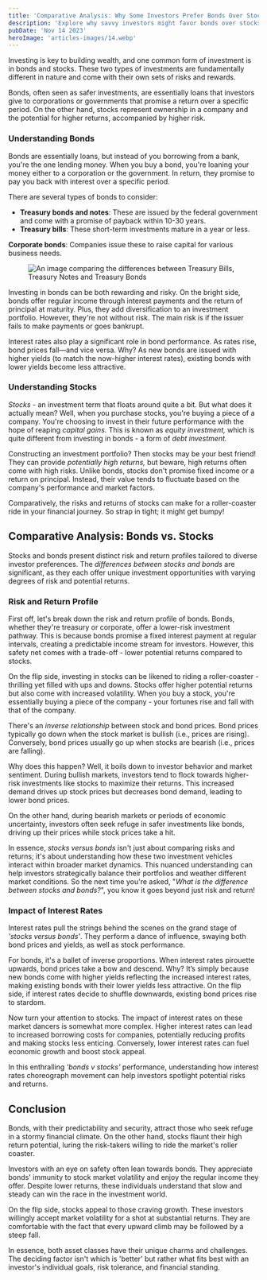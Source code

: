 ```yaml
---
title: 'Comparative Analysis: Why Some Investors Prefer Bonds Over Stocks'
description: 'Explore why savvy investors might favor bonds over stocks for stability and predictable returns. Understand the trade-offs and strategic benefits.'
pubDate: 'Nov 14 2023'
heroImage: 'articles-images/14.webp'
---
```


<div class="blog-content">
    <p>Investing is key to building wealth, and one common form of investment is in bonds and stocks. These two types of
        investments are fundamentally different in nature and come with their own sets of risks and rewards.</p>
    <p>Bonds, often seen as safer investments, are essentially loans that investors give to corporations or governments
        that promise a return over a specific period. On the other hand, stocks represent ownership in a company and the
        potential for higher returns, accompanied by higher risk.</p>
    <h3><strong>Understanding Bonds</strong></h3>
    <p>Bonds are essentially loans, but instead of you borrowing from a bank, you&#x27;re the one lending money. When
        you buy a bond, you&#x27;re loaning your money either to a corporation or the government. In return, they
        promise to pay you back with interest over a specific period.</p>
    <p>There are several types of bonds to consider:</p>
    <ul role="list">
        <li><strong>Treasury bonds and notes</strong>: These are issued by the federal government and come with a
            promise of payback within 10-30 years.</li>
        <li><strong>Treasury bills</strong>: These short-term investments mature in a year or less.</li>
    </ul>
    <p><strong>Corporate bonds</strong>: Companies issue these to raise capital for various business needs.</p>
    <figure style="max-width:1600pxpx" class="w-richtext-align-fullwidth w-richtext-figure-type-image">
        <div><img
                src="https://cdn.prod.website-files.com/64f75d6371d612d029df0169/65257451f65caa40331861aa_treasury%20bills%20notes%20and%20bonds.webp"
                loading="lazy"
                alt="An image comparing the differences between Treasury Bills, Treasury Notes and Treasury Bonds" />
        </div>
    </figure>
    <p>Investing in bonds can be both rewarding and risky. On the bright side, bonds offer regular income through
        interest payments and the return of principal at maturity. Plus, they add diversification to an investment
        portfolio. However, they&#x27;re not without risk. The main risk is if the issuer fails to make payments or goes
        bankrupt.</p>
    <p>Interest rates also play a significant role in bond performance. As rates rise, bond prices fall—and vice versa.
        Why? As new bonds are issued with higher yields (to match the now-higher interest rates), existing bonds with
        lower yields become less attractive.</p>
    <h3><strong>Understanding Stocks</strong></h3>
    <p><em>Stocks</em> - an investment term that floats around quite a bit. But what does it actually mean? Well, when
        you purchase stocks, you&#x27;re buying a piece of a company. You&#x27;re choosing to invest in their future
        performance with the hope of reaping <em>capital gains.</em> This is known as <em>equity investment,</em> which
        is quite different from investing in bonds - a form of <em>debt investment.</em></p>
    <p>Constructing an investment portfolio? Then stocks may be your best friend! They can provide <em>potentially high
            returns,</em> but beware, high returns often come with high risks. Unlike bonds, stocks don&#x27;t promise
        fixed income or a return on principal. Instead, their value tends to fluctuate based on the company&#x27;s
        performance and market factors.</p>
    <p>Comparatively, the risks and returns of stocks can make for a roller-coaster ride in your financial journey. So
        strap in tight; it might get bumpy!</p>
    <h2><strong>Comparative Analysis: Bonds vs. Stocks</strong></h2>
    <p>Stocks and bonds present distinct risk and return profiles tailored to diverse investor preferences. The
        <em>differences between stocks and bonds</em> are significant, as they each offer unique investment
        opportunities with varying degrees of risk and potential returns.</p>
    <h3><strong>Risk and Return Profile</strong></h3>
    <p>First off, let&#x27;s break down the risk and return profile of bonds. Bonds, whether they&#x27;re treasury or
        corporate, offer a lower-risk investment pathway. This is because bonds promise a fixed interest payment at
        regular intervals, creating a predictable income stream for investors. However, this safety net comes with a
        trade-off - lower potential returns compared to stocks.</p>
    <p>On the flip side, investing in stocks can be likened to riding a roller-coaster - thrilling yet filled with ups
        and downs. Stocks offer higher potential returns but also come with increased volatility. When you buy a stock,
        you&#x27;re essentially buying a piece of the company - your fortunes rise and fall with that of the company.
    </p>
    <p>There&#x27;s an <em>inverse relationship</em> between stock and bond prices. Bond prices typically go down when
        the stock market is bullish (i.e., prices are rising). Conversely, bond prices usually go up when stocks are
        bearish (i.e., prices are falling).</p>
    <p>Why does this happen? Well, it boils down to investor behavior and market sentiment. During bullish markets,
        investors tend to flock towards higher-risk investments like stocks to maximize their returns. This increased
        demand drives up stock prices but decreases bond demand, leading to lower bond prices.</p>
    <p>On the other hand, during bearish markets or periods of economic uncertainty, investors often seek refuge in
        safer investments like bonds, driving up their prices while stock prices take a hit.</p>
    <p>In essence, <em>stocks versus bonds</em> isn&#x27;t just about comparing risks and returns; it&#x27;s about
        understanding how these two investment vehicles interact within broader market dynamics. This nuanced
        understanding can help investors strategically balance their portfolios and weather different market conditions.
        So the next time you&#x27;re asked, &quot;<em>What is the difference between stocks and bonds?</em>&quot;, you
        know it goes beyond just risk and return!</p>
    <h3><strong>Impact of Interest Rates</strong></h3>
    <p>Interest rates pull the strings behind the scenes on the grand stage of <em>&#x27;stocks versus bonds&#x27;</em>.
        They perform a dance of influence, swaying both bond prices and yields, as well as stock performance.</p>
    <p>For bonds, it&#x27;s a ballet of inverse proportions. When interest rates pirouette upwards, bond prices take a
        bow and descend. Why? It’s simply because new bonds come with higher yields reflecting the increased interest
        rates, making existing bonds with their lower yields less attractive. On the flip side, if interest rates decide
        to shuffle downwards, existing bond prices rise to stardom.</p>
    <p>Now turn your attention to stocks. The impact of interest rates on these market dancers is somewhat more complex.
        Higher interest rates can lead to increased borrowing costs for companies, potentially reducing profits and
        making stocks less enticing. Conversely, lower interest rates can fuel economic growth and boost stock appeal.
    </p>
    <p>In this enthralling <em>&#x27;bonds v stocks&#x27;</em> performance, understanding how interest rates choreograph
        movement can help investors spotlight potential risks and returns.</p>
    <h2><strong>Conclusion</strong></h2>
    <p>Bonds, with their predictability and security, attract those who seek refuge in a stormy financial climate. On
        the other hand, stocks flaunt their high return potential, luring the risk-takers willing to ride the
        market&#x27;s roller coaster.</p>
    <p>Investors with an eye on safety often lean towards bonds. They appreciate bonds&#x27; immunity to stock market
        volatility and enjoy the regular income they offer. Despite lower returns, these individuals understand that
        slow and steady can win the race in the investment world.</p>
    <p>On the flip side, stocks appeal to those craving growth. These investors willingly accept market volatility for a
        shot at substantial returns. They are comfortable with the fact that every upward climb may be followed by a
        steep fall.</p>
    <p>In essence, both asset classes have their unique charms and challenges. The deciding factor isn&#x27;t which is
        &#x27;better&#x27; but rather what fits best with an investor&#x27;s individual goals, risk tolerance, and
        financial standing.</p>
</div>